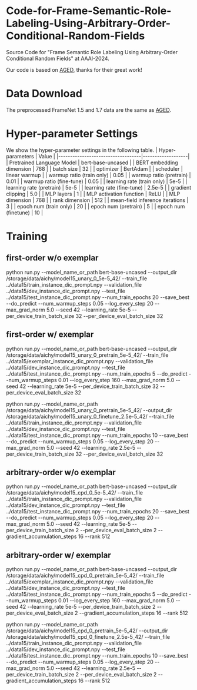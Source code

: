 # Code-for-Frame-Semantic-Role-Labeling-Using-Arbitrary-Order-Conditional-Random-Fields

Source Code for "Frame Semantic Role Labeling Using Arbitrary-Order Conditional Random Fields" at AAAI-2024.

Our code is based on [AGED](https://github.com/Zce1112zslx/AGED), thanks for their great work!

# Data Download
The preprocessed FrameNet 1.5 and 1.7 data are the same as [AGED](https://github.com/Zce1112zslx/AGED).

# Hyper-parameter Settings

We show the hyper-parameter settings in the following table.
| Hyper-parameters                  | Value             |
|-----------------------------------|-------------------|
| Pretrained Language Model         | bert-base-uncased |
| BERT embedding dimension          | 768               |
| batch size                        | 32                |
| optimizer                         | BertAdam          |
| scheduler                         | linear warmup     |
| warmup ratio (train only)         | 0.05              |
| warmup ratio (pretrain)           | 0.01              |
| warmup ratio (fine-tune)          | 0.05              |
| learning rate (train only)        | 5e-5              |
| learning rate (pretrain)          | 5e-5              |
| learning rate (fine-tune)         | 2.5e-5            |
| gradient clipping                 | 5.0               |
| MLP layers                        | 1                 |
| MLP activation function           | ReLU              |
| MLP dimension                     | 768               |
| rank dimension                    | 512               |
| mean-field inference iterations   | 3                 |
| epoch num (train only)            | 20                |
| epoch num (pretrain)              | 5                 |
| epoch num (finetune)              | 10                |

# Training

## first-order w/o exemplar
python run.py --model_name_or_path bert-base-uncased --output_dir /storage/data/aichy/model15_unary_0_5e-5_42/ --train_file ../data15/train_instance_dic_prompt.npy --validation_file ../data15/dev_instance_dic_prompt.npy --test_file ../data15/test_instance_dic_prompt.npy  --num_train_epochs 20 --save_best --do_predict --num_warmup_steps 0.05 --log_every_step 20  --max_grad_norm 5.0  --seed 42  --learning_rate 5e-5 --per_device_train_batch_size 32 --per_device_eval_batch_size 32

## first-order w/ exemplar
python run.py --model_name_or_path bert-base-uncased --output_dir /storage/data/aichy/model15_unary_0_pretrain_5e-5_42/ --train_file ../data15/exemplar_instance_dic_prompt.npy --validation_file ../data15/dev_instance_dic_prompt.npy --test_file ../data15/test_instance_dic_prompt.npy  --num_train_epochs 5 --do_predict --num_warmup_steps 0.01 --log_every_step 160  --max_grad_norm 5.0  --seed 42  --learning_rate 5e-5 --per_device_train_batch_size 32 --per_device_eval_batch_size 32

python run.py --model_name_or_path /storage/data/aichy/model15_unary_0_pretrain_5e-5_42/ --output_dir /storage/data/aichy/model15_unary_0_finetune_2.5e-5_42/ --train_file ../data15/train_instance_dic_prompt.npy --validation_file ../data15/dev_instance_dic_prompt.npy --test_file ../data15/test_instance_dic_prompt.npy  --num_train_epochs 10 --save_best --do_predict --num_warmup_steps 0.05 --log_every_step 20  --max_grad_norm 5.0  --seed 42  --learning_rate 2.5e-5 --per_device_train_batch_size 32 --per_device_eval_batch_size 32

## arbitrary-order w/o exemplar
python run.py --model_name_or_path bert-base-uncased --output_dir /storage/data/aichy/model15_cpd_0_5e-5_42/ --train_file ../data15/train_instance_dic_prompt.npy --validation_file ../data15/dev_instance_dic_prompt.npy --test_file ../data15/test_instance_dic_prompt.npy  --num_train_epochs 20 --save_best --do_predict --num_warmup_steps 0.05 --log_every_step 20  --max_grad_norm 5.0  --seed 42  --learning_rate 5e-5 --per_device_train_batch_size 2 --per_device_eval_batch_size 2 --gradient_accumulation_steps 16 --rank 512

## arbitrary-order w/ exemplar
python run.py --model_name_or_path bert-base-uncased --output_dir /storage/data/aichy/model15_cpd_0_pretrain_5e-5_42/ --train_file ../data15/exemplar_instance_dic_prompt.npy --validation_file ../data15/dev_instance_dic_prompt.npy --test_file ../data15/test_instance_dic_prompt.npy  --num_train_epochs 5 --do_predict --num_warmup_steps 0.01 --log_every_step 160  --max_grad_norm 5.0  --seed 42  --learning_rate 5e-5 --per_device_train_batch_size 2 --per_device_eval_batch_size 2 --gradient_accumulation_steps 16  --rank 512 

python run.py --model_name_or_path /storage/data/aichy/model15_cpd_0_pretrain_5e-5_42/ --output_dir /storage/data/aichy/model15_cpd_0_finetune_2.5e-5_42/ --train_file ../data15/train_instance_dic_prompt.npy --validation_file ../data15/dev_instance_dic_prompt.npy --test_file ../data15/test_instance_dic_prompt.npy  --num_train_epochs 10 --save_best --do_predict --num_warmup_steps 0.05 --log_every_step 20  --max_grad_norm 5.0  --seed 42  --learning_rate 2.5e-5 --per_device_train_batch_size 2 --per_device_eval_batch_size 2 --gradient_accumulation_steps 16   --rank 512 



